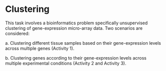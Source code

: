 # Clustering
This task involves a bioinformatics problem specifically unsupervised clustering of gene-expression micro-array data. Two scenarios are considered:

a. Clustering different tissue samples based on their gene-expression levels across multiple genes (Activity 1).

b. Clustering genes according to their gene-expression levels across multiple experimental conditions (Activity 2 and Activity 3). 
